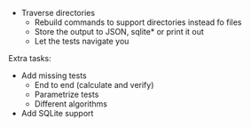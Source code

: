 * Traverse directories
  * Rebuild commands to support directories instead fo files
  * Store the output to JSON, sqlite* or print it out
  * Let the tests navigate you

Extra tasks:
* Add missing tests
  * End to end (calculate and verify)
  * Parametrize tests
  * Different algorithms
* Add SQLite support
